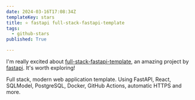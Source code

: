 ```yaml
---
date: 2024-03-16T17:08:34Z
templateKey: stars
title: ⭐ fastapi full-stack-fastapi-template
tags:
  - github-stars
published: True

---
```


I'm really excited about [full-stack-fastapi-template](https://github.com/fastapi/full-stack-fastapi-template), an amazing project by [fastapi](https://github.com/fastapi). It's worth exploring!

Full stack, modern web application template. Using FastAPI, React, SQLModel, PostgreSQL, Docker, GitHub Actions, automatic HTTPS and more.
